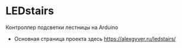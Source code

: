 # LEDstairs
 Контроллер подсветки лестницы на Arduino
* Основная страница проекта здесь https://alexgyver.ru/ledstairs/